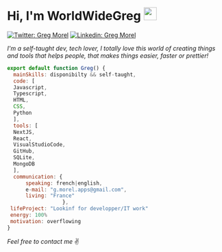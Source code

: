 <h1> Hi, I'm WorldWideGreg  <a href="https://myportfoliov2-beta.vercel.app/"><img src="https://myportfoliov2-beta.vercel.app/_next/image?url=%2F_next%2Fstatic%2Fmedia%2Flogo-light.ccf7db5f.png&w=64&q=75" width="30"/></a></h1>  

[![Twitter: Greg Morel](https://img.shields.io/twitter/follow/WorldWideGreg?style=social)](https://twitter.com/MorelGrgory1)
[![Linkedin: Greg Morel](https://img.shields.io/badge/-GregMorel-blue?style=flat-square&logo=Linkedin&logoColor=white&link=https://www.linkedin.com/in/gregory-morel/)](https://www.linkedin.com/in/gregory-morel/)  
  
  
<p><em> I'm a self-taught dev, tech lover, I totally love this world of creating things and tools that helps people, that makes things easier, faster or prettier!</em></p>  


```javascript
export default function Greg() {
  mainSkills: disponibilty && self-taught,
  code: [
  Javascript,
  Typescript,
  HTML,
  CSS,
  Python
  ],
  tools: [
  NextJS,
  React,
  VisualStudioCode,
  GitHub,
  SQLite,
  MongoDB
  ],
  communication: {
      speaking: french|english,
      e-mail: "g.morel.apps@gmail.com",
      living: "France"
                  },
 lifeProject: "Lookinf for developper/IT work"
 energy: 100%
 motivation: overflowing
}
```

<em> Feel free to contact me</em> :v:
